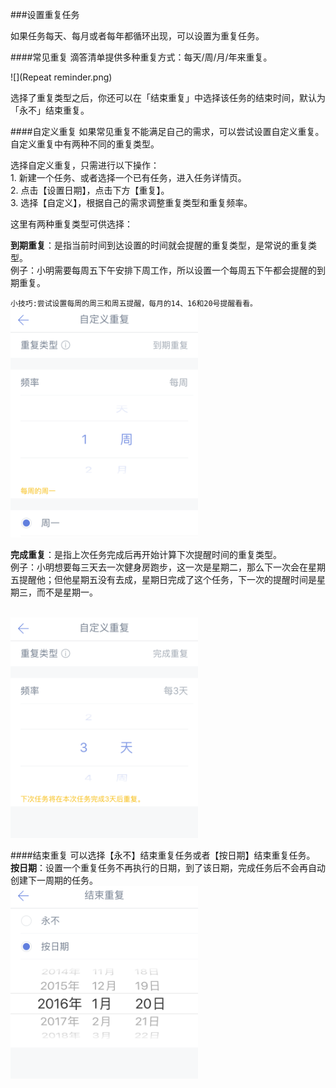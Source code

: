 ###设置重复任务

如果任务每天、每月或者每年都循环出现，可以设置为重复任务。


####常见重复
滴答清单提供多种重复方式：每天/周/月/年来重复。

![](Repeat reminder.png)

选择了重复类型之后，你还可以在「结束重复」中选择该任务的结束时间，默认为「永不」结束重复。

####自定义重复
如果常见重复不能满足自己的需求，可以尝试设置自定义重复。
自定义重复中有两种不同的重复类型。

选择自定义重复，只需进行以下操作：
<br>1. 新建一个任务、或者选择一个已有任务，进入任务详情页。
<br>2. 点击【设置日期】，点击下方【重复】。
<br>3. 选择【自定义】，根据自己的需求调整重复类型和重复频率。

这里有两种重复类型可供选择：


__到期重复__：是指当前时间到达设置的时间就会提醒的重复类型，是常说的重复类型。
<br >例子：小明需要每周五下午安排下周工作，所以设置一个每周五下午都会提醒的到期重复。

`小技巧:尝试设置每周的周三和周五提醒，每月的14、16和20号提醒看看。`
<br ><img src="../images/images_ios2.6/image4223.PNG" title="到期重复" width="300" />

__完成重复__：是指上次任务完成后再开始计算下次提醒时间的重复类型。
<br >例子：小明想要每三天去一次健身房跑步，这一次是星期二，那么下一次会在星期五提醒他；但他星期五没有去成，星期日完成了这个任务，下一次的提醒时间是星期三，而不是星期一。

<br ><img src="../images/images_ios2.6/image4222.PNG" title="完成重复" width="300" />

####结束重复
可以选择【永不】结束重复任务或者【按日期】结束重复任务。
<br >**按日期**：设置一个重复任务不再执行的日期，到了该日期，完成任务后不会再自动创建下一周期的任务。
<br ><img src="../images/images_ios2.6/image4224.PNG" title="完成重复" width="300" />

